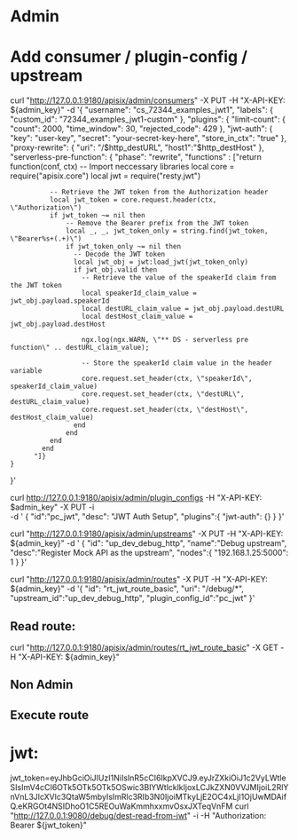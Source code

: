 # Admin
# Add consumer / plugin-config / upstream
curl "http://127.0.0.1:9180/apisix/admin/consumers" -X PUT -H "X-API-KEY: ${admin_key}" -d '{
    "username": "cs_72344_examples_jwt1",
    "labels": {
      "custom_id": "72344_examples_jwt1-custom"
    },
    "plugins": {
      "limit-count": {
        "count": 2000,
        "time_window": 30,
        "rejected_code": 429
      },
      "jwt-auth": {
          "key": "user-key",
          "secret": "your-secret-key-here",
          "store_in_ctx": "true"
      },
      "proxy-rewrite": {
            "uri": "/$http_destURL",
            "host1":"$http_destHost"
      },
      "serverless-pre-function": {
          "phase": "rewrite",
          "functions" : ["return function(conf, ctx)
              -- Import neccessary libraries
              local core = require(\"apisix.core\")
              local jwt = require(\"resty.jwt\")

              -- Retrieve the JWT token from the Authorization header
              local jwt_token = core.request.header(ctx, \"Authorization\")
              if jwt_token ~= nil then
                  -- Remove the Bearer prefix from the JWT token
                  local _, _, jwt_token_only = string.find(jwt_token, \"Bearer%s+(.+)\")
                  if jwt_token_only ~= nil then
                    -- Decode the JWT token
                    local jwt_obj = jwt:load_jwt(jwt_token_only)
                    if jwt_obj.valid then
                      -- Retrieve the value of the speakerId claim from the JWT token
                      local speakerId_claim_value = jwt_obj.payload.speakerId
                      local destURL_claim_value = jwt_obj.payload.destURL
                      local destHost_claim_value = jwt_obj.payload.destHost
                      
                      ngx.log(ngx.WARN, \"** DS - serverless pre function\" .. destURL_claim_value);

                      -- Store the speakerId claim value in the header variable
                      core.request.set_header(ctx, \"speakerId\", speakerId_claim_value)
                      core.request.set_header(ctx, \"destURL\", destURL_claim_value)
                      core.request.set_header(ctx, \"destHost\", destHost_claim_value)
                    end
                  end
              end
            end
          "]}
    }
  }'

curl http://127.0.0.1:9180/apisix/admin/plugin_configs -H "X-API-KEY: $admin_key" -X PUT -i \
-d '
{
   "id":"pc_jwt",
   "desc": "JWT Auth Setup",
   "plugins":{
      "jwt-auth": {}
   }
}'

curl "http://127.0.0.1:9180/apisix/admin/upstreams" -X PUT -H "X-API-KEY: ${admin_key}" -d '
{
   "id": "up_dev_debug_http",
   "name":"Debug upstream",
   "desc":"Register Mock API as the upstream",
   "nodes":{
      "192.168.1.25:5000": 1
   }
}'

curl "http://127.0.0.1:9180/apisix/admin/routes" -X PUT -H "X-API-KEY: ${admin_key}" -d '{
    "id": "rt_jwt_route_basic",
    "uri": "/debug/*",
    "upstream_id":"up_dev_debug_http",
    "plugin_config_id":"pc_jwt"
}'

## Read route: 
curl "http://127.0.0.1:9180/apisix/admin/routes/rt_jwt_route_basic" -X GET -H "X-API-KEY: ${admin_key}" 

## Non Admin
## Execute route

# jwt: 
jwt_token=eyJhbGciOiJIUzI1NiIsInR5cCI6IkpXVCJ9.eyJrZXkiOiJ1c2VyLWtleSIsImV4cCI6OTk5OTk5OTk5OSwic3BlYWtlcklkIjoxLCJkZXN0VVJMIjoiL2RlYnVnL3JlcXVlc3QtaW5mbyIsImRlc3RIb3N0IjoiMTkyLjE2OC4xLjI1OjUwMDAifQ.eKRGOt4NSIDhoO1C5REOuWaKmmhxxmvOsxJXTeqVnFM
curl "http://127.0.0.1:9080/debug/dest-read-from-jwt" -i -H "Authorization: Bearer ${jwt_token}"

